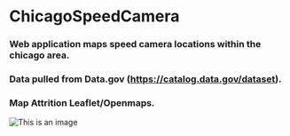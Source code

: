 # ChicagoSpeedCamera
### Web application maps speed camera locations within the chicago area.
### Data pulled from Data.gov (https://catalog.data.gov/dataset).
### Map Attrition Leaflet/Openmaps.
![This is an image](https://myoctocat.com/assets/images/base-octocat.svg)
